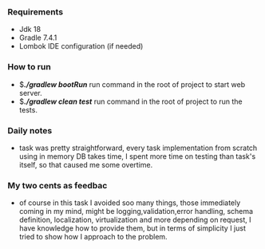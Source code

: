 
### Requirements
- Jdk 18
- Gradle 7.4.1
- Lombok IDE configuration (if needed)

### How to run
- $**_./gradlew bootRun_** run command in the root of project to start web server.
- $**_./gradlew clean test_** run command in the root of project to run the tests.

### Daily notes
- task was pretty straightforward, every task implementation from scratch using in memory DB takes time, I spent more time on testing than task's itself, so that caused me some overtime.

### My two cents as feedbac
- of course in this task I avoided soo many things, those immediately coming in my mind, might be logging,validation,error handling, schema definition, localization, virtualization and more depending on request, I have knowledge how to provide them, but in terms of simplicity I just tried to show how I approach to the problem. 